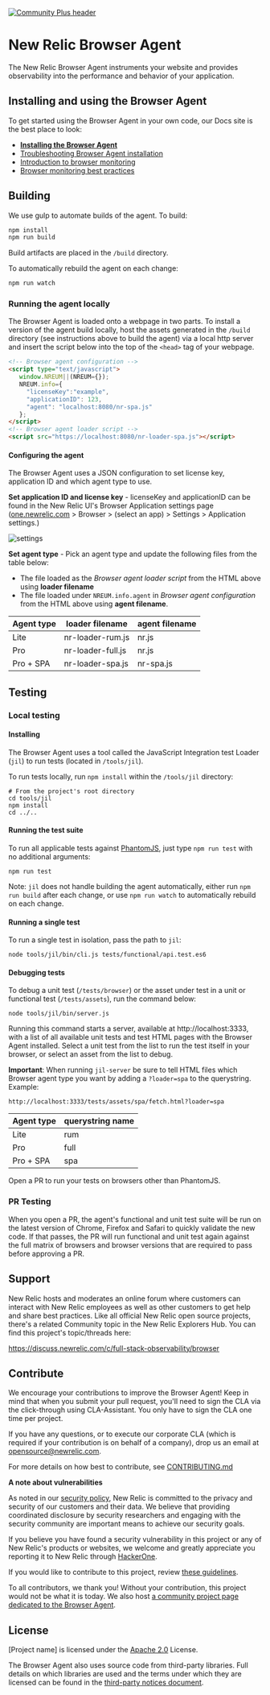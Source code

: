 [![Community Plus header](https://github.com/newrelic/opensource-website/raw/master/src/images/categories/Community_Plus.png)](https://opensource.newrelic.com/oss-category/#community-plus)

# New Relic Browser Agent

The New Relic Browser Agent instruments your website and provides observability into the performance and behavior of your application.

## Installing and using the Browser Agent

To get started using the Browser Agent in your own code, our Docs site is the best place to look:
* **[Installing the Browser Agent](https://docs.newrelic.com/docs/browser/browser-monitoring/installation/install-browser-monitoring-agent/)**
* [Troubleshooting Browser Agent installation](https://docs.newrelic.com/docs/browser/browser-monitoring/troubleshooting/troubleshoot-your-browser-monitoring-installation/)
* [Introduction to browser monitoring](https://docs.newrelic.com/docs/browser/browser-monitoring/getting-started/introduction-browser-monitoring/)
* [Browser monitoring best practices](https://docs.newrelic.com/docs/new-relic-solutions/best-practices-guides/full-stack-observability/browser-monitoring-best-practices-guide/)

## Building

We use gulp to automate builds of the agent. To build:

```bash
npm install
npm run build
```

Build artifacts are placed in the `/build` directory.

To automatically rebuild the agent on each change:

```bash
npm run watch
```

### Running the agent locally
The Browser Agent is loaded onto a webpage in two parts. To install a version of the agent build locally, host the assets generated in the `/build` directory (see instructions above to build the agent) via a local http server and insert the script below into the top of the `<head>` tag of your webpage.

```html
<!-- Browser agent configuration -->
<script type="text/javascript">
   window.NREUM||(NREUM={});
   NREUM.info={
     "licenseKey":"example",
     "applicationID": 123,
     "agent": "localhost:8080/nr-spa.js"
   };
</script>
<!-- Browser agent loader script -->
<script src="https://localhost:8080/nr-loader-spa.js"></script>
```
#### Configuring the agent
The Browser Agent uses a JSON configuration to set license key, application ID and which agent type to use.

**Set application ID and license key** - licenseKey and applicationID can be found in the New Relic UI's Browser Application settings page ([one.newrelic.com](https://one.newrelic.com) > Browser > (select an app) > Settings > Application settings.)

![settings](https://user-images.githubusercontent.com/4779220/114478763-e5b18600-9bb3-11eb-98a1-7e4c2221eec4.jpg)

**Set agent type** - Pick an agent type and update the following files from the table below:
* The file loaded as the _Browser agent loader script_ from the HTML above using **loader filename**
* The file loaded under `NREUM.info.agent` in _Browser agent configuration_ from the HTML above using **agent filename**.

| Agent type | loader filename   | agent filename |
|------------|-------------------|----------------|
| Lite       | nr-loader-rum.js  | nr.js          |
| Pro        | nr-loader-full.js | nr.js          |
| Pro + SPA  | nr-loader-spa.js  | nr-spa.js      |


## Testing

### Local testing

#### Installing
The Browser Agent uses a tool called the JavaScript Integration test Loader (`jil`) to run
tests (located in `/tools/jil`).

To run tests locally, run `npm install` within the `/tools/jil` directory:

```
# From the project's root directory
cd tools/jil
npm install
cd ../..
```

#### Running the test suite
To run all applicable tests against [PhantomJS](http://phantomjs.org/), just type `npm run test` with no additional arguments:

```
npm run test
```

Note: `jil` does not handle building the agent automatically,
either run `npm run build` after each change, or use `npm run watch` to automatically rebuild on each change.

#### Running a single test
To run a single test in isolation, pass the path to `jil`:

```
node tools/jil/bin/cli.js tests/functional/api.test.es6
```

#### Debugging tests

To debug a unit test (`/tests/browser`) or the asset under test in a unit or functional test (`/tests/assets`), run the command below: 

```
node tools/jil/bin/server.js
```

Running this command starts a server, available at http://localhost:3333, with a list of all available unit tests and test HTML pages with the Browser Agent installed. Select a unit test from the list to run the test itself in your browser, or select an asset from the list to debug.

**Important**: When running `jil-server` be sure to tell HTML files which Browser agent type you want by adding a `?loader=spa` to the querystring. Example:
```
http://localhost:3333/tests/assets/spa/fetch.html?loader=spa
```
| Agent type | querystring name |
| -----------| ---------------- |
| Lite       | rum              |
| Pro        | full             |
| Pro + SPA  | spa              |


Open a PR to run your tests on browsers other than PhantomJS.

### PR Testing

When you open a PR, the agent's functional and unit test suite will be run on the latest version of Chrome, Firefox and Safari to quickly validate the new code. If that passes, the PR will run functional and unit test again against the full matrix of browsers and browser versions that are required to pass before approving a PR.

## Support

New Relic hosts and moderates an online forum where customers can interact with New Relic employees as well as other customers to get help and share best practices. Like all official New Relic open source projects, there's a related Community topic in the New Relic Explorers Hub. You can find this project's topic/threads here:

https://discuss.newrelic.com/c/full-stack-observability/browser

## Contribute

We encourage your contributions to improve the Browser Agent! Keep in mind that when you submit your pull request, you'll need to sign the CLA via the click-through using CLA-Assistant. You only have to sign the CLA one time per project.

If you have any questions, or to execute our corporate CLA (which is required if your contribution is on behalf of a company), drop us an email at opensource@newrelic.com.

For more details on how best to contribute, see [CONTRIBUTING.md](CONTRIBUTING.md)

**A note about vulnerabilities**

As noted in our [security policy](https://github.com/newrelic/newrelic-browser-agent/security/policy), New Relic is committed to the privacy and security of our customers and their data. We believe that providing coordinated disclosure by security researchers and engaging with the security community are important means to achieve our security goals.

If you believe you have found a security vulnerability in this project or any of New Relic's products or websites, we welcome and greatly appreciate you reporting it to New Relic through [HackerOne](https://hackerone.com/newrelic).

If you would like to contribute to this project, review [these guidelines](./CONTRIBUTING.md).

To all contributors, we thank you!  Without your contribution, this project would not be what it is today.  We also host [a community project page dedicated to the Browser Agent](https://opensource.newrelic.com/projects/newrelic/newrelic-browser-agent).

## License
[Project name] is licensed under the [Apache 2.0](http://apache.org/licenses/LICENSE-2.0.txt) License.

The Browser Agent also uses source code from third-party libraries. Full details on which libraries are used and the terms under which they are licensed can be found in the [third-party notices document](THIRD_PARTY_NOTICES.md).
